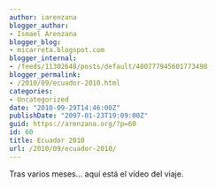 ```yaml
---
author: iarenzana
blogger_author:
- Ismael Arenzana
blogger_blog:
- micarreta.blogspot.com
blogger_internal:
- /feeds/11302648/posts/default/480777945601773498
blogger_permalink:
- /2010/09/ecuador-2010.html
categories:
- Uncategorized
date: "2010-09-29T14:46:00Z"
publishDate: "2097-01-23T19:09:00Z"
guid: https://arenzana.org/?p=60
id: 60
title: Ecuador 2010
url: /2010/09/ecuador-2010/
---
```

Tras varios meses&#8230; aquí está el vídeo del viaje.

<div>
</div>

<div>
</div>
